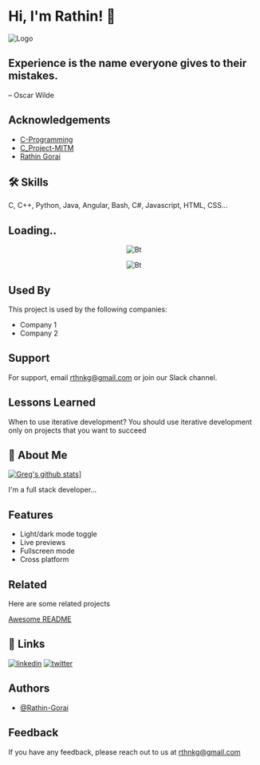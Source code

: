 
# Hi, I'm Rathin! 👋

  
![Logo](https://i.cdn.turner.com/money/technology/superhero-hackers/confessions-of-a-hacktivist/media/animated-gifs/hacktivist_scn03_120315.gif)

    
## Experience is the name everyone gives to their mistakes.

– Oscar Wilde


## Acknowledgements

 - [C-Programming](https://github.com/Rathin-Gorai/C-Programming)
 - [C_Project-MITM](https://github.com/Rathin-Gorai/C_Project_MITM)
 - [Rathin Gorai](https://github.com/Rathin-Gorai)

  
## 🛠 Skills
C, C++, Python, Java, Angular, Bash, C#, Javascript, HTML, CSS...

  
## Loading..


<p align="center"><img src="https://i.imgur.com/NnVSoQT.gif" alt="Bt">
 <p align="center"><img src="https://user-images.githubusercontent.com/49580304/110318584-81067880-7fc2-11eb-8391-152d308e7f2b.gif" alt="Bt">
   
  
## Used By

This project is used by the following companies:

- Company 1
- Company 2

  
## Support

For support, email rthnkg@gmail.com or join our Slack channel.

  
## Lessons Learned

When to use iterative development? You should use iterative development only on projects that you want to succeed
## 🚀 About Me
   
 [![Greg's github stats](https://github-readme-stats.vercel.app/api?username=rathin-gorai&hide=commits,prs,issues,contribs)](https://rathin-gorai.github.io)]
</center>
I'm a full stack developer...

  
## Features

- Light/dark mode toggle
- Live previews
- Fullscreen mode
- Cross platform

  
## Related

Here are some related projects

[Awesome README](https://github.com/matiassingers/awesome-readme)

  
## 🔗 Links
[![linkedin](https://img.shields.io/badge/linkedin-0A66C2?style=for-the-badge&logo=linkedin&logoColor=white)](https://www.linkedin.com/in/rathin-gorai-6a9550198/)
[![twitter](https://img.shields.io/badge/twitter-1DA1F2?style=for-the-badge&logo=twitter&logoColor=white)](https://twitter.com/rathin_gorai)
## Authors

- [@Rathin-Gorai](https://github.com/Rathin-Gorai)

  
## Feedback
 
If you have any feedback, please reach out to us at rthnkg@gmail.com

  
